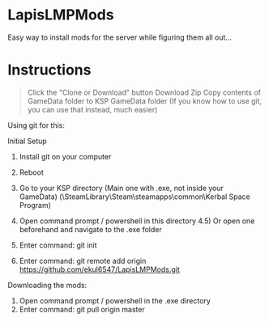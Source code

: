 # LapisLMPMods
Easy way to install mods for the server while figuring them all out...

# Instructions
> Click the "Clone or Download" button
> Download Zip
> Copy contents of GameData folder to KSP GameData folder
(If you know how to use git, you can use that instead, much easier)



Using git for this:

Initial Setup
1) Install git on your computer
2) Reboot
3) Go to your KSP directory (Main one with .exe, not inside your GameData) (\SteamLibrary\Steam\steamapps\common\Kerbal Space Program)
4) Open command prompt / powershell in this directory
    4.5) Or open one beforehand and navigate to the .exe folder

5) Enter command: git init
6) Enter command: git remote add origin https://github.com/ekul6547/LapisLMPMods.git


Downloading the mods:
1) Open command prompt / powershell in the .exe directory
2) Enter command: git pull origin master